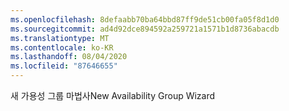 ```yaml
---
ms.openlocfilehash: 8defaabb70ba64bbd87ff9de51cb00fa05f8d1d0
ms.sourcegitcommit: ad4d92dce894592a259721a1571b1d8736abacdb
ms.translationtype: MT
ms.contentlocale: ko-KR
ms.lasthandoff: 08/04/2020
ms.locfileid: "87646655"
---
```

<span data-ttu-id="6ea45-101">새 가용성 그룹 마법사</span><span class="sxs-lookup"><span data-stu-id="6ea45-101">New Availability Group Wizard</span></span>

